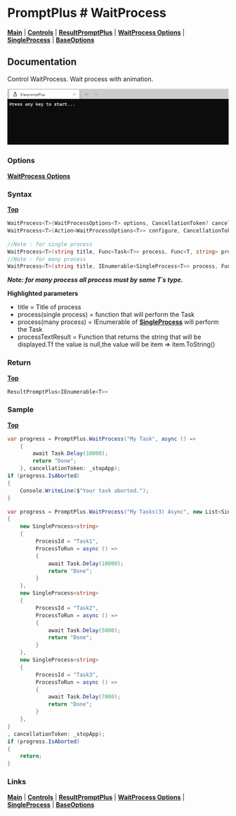 # PromptPlus # WaitProcess
[**Main**](index.md#help) | 
[**Controls**](index.md#apis) |
[**ResultPromptPlus**](resultpromptplus) |
[**WaitProcess Options**](waitprocessoptions) |
[**SingleProcess**](singleprocess) |
[**BaseOptions**](baseoptions)

## Documentation
Control WaitProcess. Wait process with animation.

![](./images/WaitProcess.gif)

### Options

[**WaitProcess Options**](waitprocess)

### Syntax
[**Top**](#promptplus--waitprocess)

```csharp
WaitProcess<T>(WaitProcessOptions<T> options, CancellationToken? cancellationToken = null)
WaitProcess<T>(Action<WaitProcessOptions<T>> configure, CancellationToken? cancellationToken = null)
```

```csharp
//Note : for single process
WaitProcess<T>(string title, Func<Task<T>> process, Func<T, string> processTextResult = null, CancellationToken? cancellationToken = null)
//Note : for many process
WaitProcess<T>(string title, IEnumerable<SingleProcess<T>> process, Func<T, string> processTextResult = null, CancellationToken? cancellationToken = null)
```

**_Note: for many process all process must by same T´s type._** 


**Highlighted parameters**
- title = Title of process
- process(single process) = function that will perform the Task 
- process(many process) = IEnumerable of [**SingleProcess**](singleprocess) will perform the Task 
- processTextResult = Function that returns the string that will be displayed.Tf the value is null,the value will be item => item.ToString()

### Return
[**Top**](#promptplus--waitprocess)

```csharp
ResultPromptPlus<IEnumerable<T>>
```

### Sample
[**Top**](#promptplus--waitprocess)

```csharp
var progress = PromptPlus.WaitProcess("My Task", async () =>
    {
        await Task.Delay(10000);
        return "Done";
    }, cancellationToken: _stopApp);
if (progress.IsAborted)
{
    Console.WriteLine($"Your task aborted.");
}
```

```csharp
var progress = PromptPlus.WaitProcess("My Tasks(3) Async", new List<SingleProcess<string>>
{
    new SingleProcess<string>
    {
         ProcessId = "Task1",
         ProcessToRun = async () =>
         {
             await Task.Delay(10000);
             return "Done";
         }
    },
    new SingleProcess<string>
    {
         ProcessId = "Task2",
         ProcessToRun = async () =>
         {
             await Task.Delay(5000);
             return "Done";
         }
    },
    new SingleProcess<string>
    {
         ProcessId = "Task3",
         ProcessToRun = async () =>
         {
             await Task.Delay(7000);
             return "Done";
         }
    },
}
, cancellationToken: _stopApp);
if (progress.IsAborted)
{
    return;
}
```
### Links
[**Main**](index.md#help) | 
[**Controls**](index.md#apis) |
[**ResultPromptPlus**](resultpromptplus) |
[**WaitProcess Options**](waitprocessoptions) |
[**SingleProcess**](singleprocess) |
[**BaseOptions**](baseoptions)
